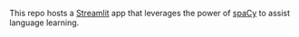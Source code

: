 This repo hosts a [Streamlit](https://streamlit.io/) app that leverages the power of [spaCy](https://spacy.io/) to assist language learning.
